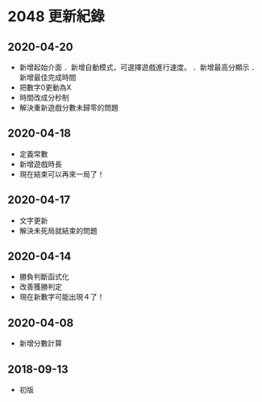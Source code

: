 # 2048 更新紀錄
## 2020-04-20
  - 新增起始介面
    ．新增自動模式，可選擇遊戲進行速度。
    ．新增最高分顯示
    ．新增最佳完成時間
  - 把數字0更動為X
  - 時間改成分秒制
  - 解決重新遊戲分數未歸零的問題
## 2020-04-18
  - 定義常數
  - 新增遊戲時長
  - 現在結束可以再來一局了！
## 2020-04-17
  - 文字更新
  - 解決未死局就結束的問題
## 2020-04-14
  - 勝負判斷函式化
  - 改善獲勝判定
  - 現在新數字可能出現４了！
## 2020-04-08
  - 新增分數計算
## 2018-09-13
  - 初版

